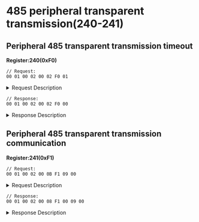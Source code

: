 # 485 peripheral transparent transmission(240-241)

## Peripheral 485 transparent transmission timeout

**Register:240(0xF0)**

```
// Request:
00 01 00 02 00 02 F0 01 
```

<details>

<summary>Request Description</summary>

```
//00 01    U16, Transaction ID
//00 02    U16, Protocol Identifier
//00 02    U16, Length 
//F0       U8, Register
//01       U8, Timeout(s)
```

</details>

```
// Response:
00 01 00 02 00 02 F0 00
```

<details>

<summary>Response Description</summary>

```
//00 01    U16, Transaction ID
//00 02    U16, Protocol Identifier
//00 02    U16, Length 
//F0       U8, Register
//00       U8, State
```

</details>

## Peripheral 485 transparent transmission communication

**Register:241(0xF1)**

```
// Request:
00 01 00 02 00 0B F1 09 00 
```

<details>

<summary>Request Description</summary>

```
//00 01    U16, Transaction ID
//00 02    U16, Protocol Identifier
//00 0B    U16, Length 
//F1       U8, Register
//09       U8, Host ID, robot tool 485 is 09, control box 485 is 0A.
//00       User data
```

</details>

```
// Response:
00 01 00 02 00 08 F1 00 09 00
```

<details>

<summary>Response Description</summary>

```
//00 01    U16, Transaction ID
//00 02    U16, Protocol Identifier
//00 08    U16, Length 
//F1       U8, Register
//00       U8, State
//09       U8, Host ID, robot tool 485 is 09, control box 485 is 0A.
//00       User data
```

</details>
